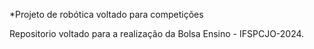 *Projeto de robótica voltado para competições

Repositorio voltado para a realização da Bolsa Ensino - IFSPCJO-2024.
